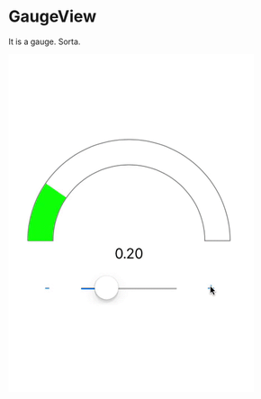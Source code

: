 # GaugeView
It is a gauge. Sorta.

![preview](https://raw.githubusercontent.com/MPiccinato/GaugeView/master/Gauge.gif)

